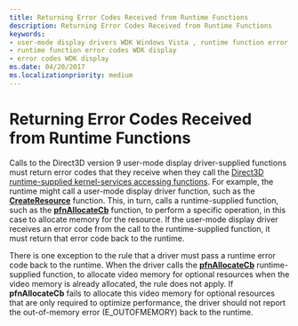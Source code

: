 ```yaml
---
title: Returning Error Codes Received from Runtime Functions
description: Returning Error Codes Received from Runtime Functions
keywords:
- user-mode display drivers WDK Windows Vista , runtime function error codes
- runtime function error codes WDK display
- error codes WDK display
ms.date: 04/20/2017
ms.localizationpriority: medium
---
```


# Returning Error Codes Received from Runtime Functions

Calls to the Direct3D version 9 user-mode display driver-supplied functions must return error codes that they receive when they call the [Direct3D runtime-supplied kernel-services accessing functions](direct3d-runtime-functions-called-by-user-mode.md). For example, the runtime might call a user-mode display driver function, such as the [**CreateResource**](/windows-hardware/drivers/ddi/d3dumddi/nc-d3dumddi-pfnd3dddi_createresource) function. This, in turn, calls a runtime-supplied function, such as the [**pfnAllocateCb**](/windows-hardware/drivers/ddi/d3dumddi/nc-d3dumddi-pfnd3dddi_allocatecb) function, to perform a specific operation, in this case to allocate memory for the resource. If the user-mode display driver receives an error code from the call to the runtime-supplied function, it must return that error code back to the runtime.

There is one exception to the rule that a driver must pass a runtime error code back to the runtime. When the driver calls the [**pfnAllocateCb**](/windows-hardware/drivers/ddi/d3dumddi/nc-d3dumddi-pfnd3dddi_allocatecb) runtime-supplied function, to allocate video memory for optional resources when the video memory is already allocated, the rule does not apply. If **pfnAllocateCb** fails to allocate this video memory for optional resources that are only required to optimize performance, the driver should not report the out-of-memory error (E_OUTOFMEMORY) back to the runtime.
